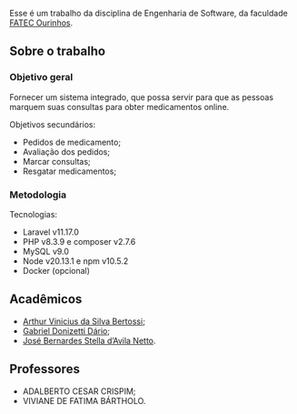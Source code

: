 Esse é um trabalho da disciplina de Engenharia de Software, da faculdade [FATEC Ourinhos](https://www.fatecourinhos.edu.br/).

## Sobre o trabalho

### Objetivo geral
Fornecer um sistema integrado, que possa servir para que as pessoas marquem suas consultas para obter medicamentos online.

Objetivos secundários:
- Pedidos de medicamento;
- Avaliação dos pedidos;
- Marcar consultas;
- Resgatar medicamentos;

### Metodologia

Tecnologias:
- Laravel v11.17.0
- PHP v8.3.9 e composer v2.7.6
- MySQL v9.0
- Node v20.13.1 e npm v10.5.2
- Docker (opcional)

## Acadêmicos

- [Arthur Vinicius da Silva Bertossi](https://github.com/arthurbertossi);
- [Gabriel Donizetti Dário](https://github.com/GDDario);
- [José Bernardes Stella d’Avila Netto](https://github.com/nettodavila).

## Professores

- ADALBERTO CESAR CRISPIM;
- VIVIANE DE FATIMA BÁRTHOLO.
